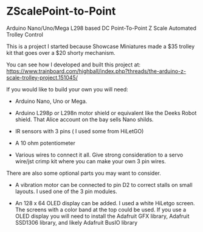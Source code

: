 # ZScalePoint-to-Point
Arduino Nano/Uno/Mega L298 based DC Point-To-Point Z Scale Automated Trolley Control

This is a project I started because Showcase Miniatures made a $35 trolley kit that goes over a $20 shorty mechanism.

You can see how I developed and built this project at:
https://www.trainboard.com/highball/index.php?threads/the-arduino-z-scale-trolley-project.151045/

If you would like to build your own you will need:

* Arduino Nano, Uno or Mega. 

* Arduino L298p or L298n motor shield or equivalent like the Deeks Robot shield. That Alice account on the bay sells Nano shilds.

* IR sensors with 3 pins ( I used some from HiLetGO)

* A 10 ohm potentiometer

* Various wires to connect it all. Give strong consideration to a servo wire/jst crimp kit where you can make your own 3 pin wires.

There are also some optional parts you may want to consider.

- A vibration motor can be connected to pin D2 to correct stalls on small layouts. I used one of the 3 pin modules.

- An 128 x 64 OLED display can be added.  I used a white HiLetgo screen. The screens with a color band at the top could be used.
  If you use a OLED display you will need to install the Adafruit GFX library, Adafruit SSD1306 library, and likely Adafruit BusIO library
